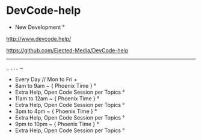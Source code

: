 # DevCode-help
- New Development °


http://www.devcode.help/

https://github.com/Ejected-Media/DevCode-help

---  

_ ` ... ` ~

+ Every Day // Mon to Fri +
+ 8am to 9am ~ { Phoenix Time } °
+ Extra Help, Open Code Session per Topics °
+ 11am to 12am ~ { Phoenix Time } °
+ Extra Help, Open Code Session per Topics °
+ 3pm to 4pm ~ { Phoenix Time } °
+ Extra Help, Open Code Session per Topics °
+ 9pm to 10pm ~ { Phoenix Time } °
+ Extra Help, Open Code Session per Topics °